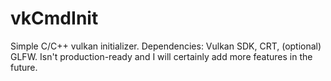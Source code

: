# vkCmdInit
Simple C/C++ vulkan initializer. Dependencies: Vulkan SDK, CRT, (optional) GLFW. Isn't production-ready and I will certainly add more features in the future.
